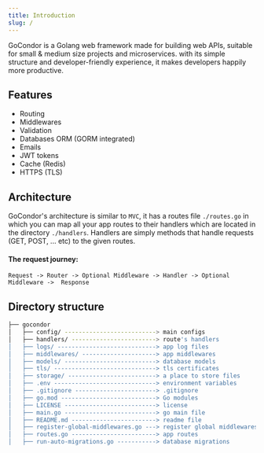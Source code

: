 ```yaml
---
title: Introduction
slug: /
---
```


GoCondor is a Golang web framework made for building web APIs, suitable for small & medium size projects and microservices. with its simple structure and developer-friendly experience, it makes developers happily more productive.

## Features 
- Routing
- Middlewares
- Validation
- Databases ORM (GORM integrated)
- Emails
- JWT tokens
- Cache (Redis)
- HTTPS (TLS)

## Architecture
GoCondor's architecture is similar to `MVC`, it has a routes file `./routes.go` in which you can map all your app routes to their handlers which are located in the directory `./handlers`. Handlers are simply methods that handle requests (GET, POST, ... etc) to the given routes.

#### The request journey:
`Request -> Router -> Optional Middleware -> Handler -> Optional Middleware ->  Response`

## Directory structure 
```bash
├── gocondor
│   ├── config/ --------------------------> main configs
│   ├── handlers/ ------------------------> route's handlers
│   ├── logs/ ----------------------------> app log files
│   ├── middlewares/ ---------------------> app middlewares
│   ├── models/ --------------------------> database models
│   ├── tls/ -----------------------------> tls certificates
│   ├── storage/ -------------------------> a place to store files
│   ├── .env -----------------------------> environment variables 
│   ├── .gitignore -----------------------> .gitignore
│   ├── go.mod ---------------------------> Go modules
│   ├── LICENSE --------------------------> license
│   ├── main.go --------------------------> go main file
│   ├── README.md ------------------------> readme file
│   ├── register-global-middlewares.go ---> register global middlewares
│   ├── routes.go ------------------------> app routes
│   ├── run-auto-migrations.go -----------> database migrations
```
